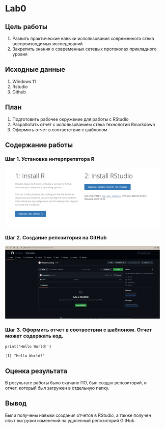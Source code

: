# Lab0

## Цель работы

1) Развить практические навыки использования современного стека воспроизводимых исследований
2) Закрепить знания о современных сетевых протоколах прикладного уровня

## Исходные данные

1) Windows 11
2) Rstudio
3) Github

## План

1) Подготовить рабочее окружение для работы с RStudio
2) Разработать отчет с использованием стека технологий Rmarkdown
3) Оформить отчет в соответствии с шаблоном

## Содержание работы 

### Шаг 1. Установка интерпретатора R

![](https://github.com/ivansindacco/threat-hunting/blob/main/Lab0/IMG/1.png)

### Шаг 2. Создание репозитория на GitHub

![](https://github.com/ivansindacco/threat-hunting/blob/main/Lab0/IMG/2.png)

### Шаг 3. Оформить отчет в соотвествии с шаблоном. Отчет может содержать код.

```{r}
print('Hello World!')
```

```{r}
[1] "Hello World!"
```

## Оценка результата

В результате работы было скачано ПО, был создан репозиторий, и отчет, который был загружен в отдельную папку.

## Вывод

Были получены навыки создания отчетов в RStudio, а также получен опыт выгрузки изменений на удаленный репозиторий GitHub.
